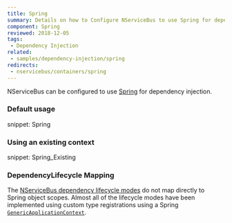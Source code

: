 ```yaml
---
title: Spring
summary: Details on how to Configure NServiceBus to use Spring for dependency injection. Includes usage examples as well as lifecycle mappings.
component: Spring
reviewed: 2018-12-05
tags:
 - Dependency Injection
related:
 - samples/dependency-injection/spring
redirects:
 - nservicebus/containers/spring
---
```



NServiceBus can be configured to use [Spring](https://www.springframework.net/) for dependency injection.


### Default usage

snippet: Spring


### Using an existing context

snippet: Spring_Existing


### DependencyLifecycle Mapping

The [NServiceBus dependency lifecycle modes](/nservicebus/dependency-injection/#builtin-default-container) do not map directly to Spring object scopes. Almost all of the lifecycle modes have been implemented using custom type registrations using a Spring [`GenericApplicationContext`](https://springframework.net/docs/1.1-RC1/sdk/1.1/html/Spring.Core~Spring.Context.Support.GenericApplicationContext.html).
